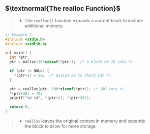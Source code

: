 ## $\textnormal{The realloc Function}$

> - The `realloc()` function expands a current block to include <br />
    additional memory.

```c
// Example 2.
#include <stdio.h>
#include <stdlib.h>

int main() {
  int *ptr;
  ptr = malloc(10*sizeof(*ptr));  /* a block of 10 ints */

  if (ptr != NULL) {
    *(ptr+2) = 50;  /* assign 50 to third int */
  }

  ptr = realloc(ptr, 100*sizeof(*ptr)); /* 100 ints */
  *(ptr+30) = 75;
  printf("%d %d", *(ptr+2), *(ptr+30));

  return 0;
}
```

> - `realloc` leaves the original content in memory and expands <br />
    the block to allow for more storage.
